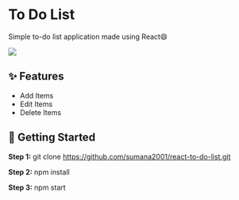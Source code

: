 # To Do List
Simple to-do list application made using React😄

![](public/sample.gif)

## ✨ Features

- Add Items
- Edit Items
- Delete Items

## 🚀 Getting Started

**Step 1:**
git clone https://github.com/sumana2001/react-to-do-list.git

**Step 2:**
npm install

**Step 3:**
npm start
